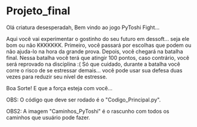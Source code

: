 # Projeto_final
Olá criatura desesperadah,
Bem vindo ao jogo PyToshi Fight...

Aqui você vai experimentar o gostinho do seu futuro em dessoft... seja ele bom ou não KKKKKKK.
Primeiro, você passará por escolhas que podem ou não ajuda-lo na hora da grande prova.
Depois, você chegará na batalha final.
Nessa batalha você terá que atingir 100 pontos, caso contrário, você será reprovado na disciplina :(
Só que cuidado, durante a batalha você corre o risco de se estressar demais... você pode usar sua defesa duas vezes para reduzir seu nível de estresse.

Boa Sorte! E que a força esteja com você...

OBS:
O código que deve ser rodado é o "Codigo_Principal.py".

OBS2:
A imagem "Caminhos_PyToshi" é o rascunho com todos os caminhos que usuário pode fazer.